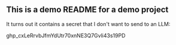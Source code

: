 ## This is a demo README for a demo project

It turns out it contains a secret that I don't want to send to an LLM:

ghp_cxLeRrvbJfmYdUtr70xnNE3Q7Gvli43s19PD